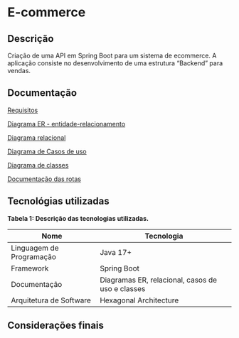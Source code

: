# E-commerce

## Descrição

Criação de uma API em Spring Boot para um sistema de ecommerce. A aplicação consiste no desenvolvimento de uma estrutura “Backend” para vendas.

## Documentação

[Requisitos](https://compasso-my.sharepoint.com/:w:/r/personal/maria_lemos_pb_compasso_com_br/Documents/E-commerce%20-%20Documento%20de%20requisitos.docx?d=w2c4e2e7a401540fda64fa09a5f6545ac&csf=1&web=1&e=bVyVXH)

[Diagrama ER - entidade-relacionamento]()

[Diagrama relacional]()

[Diagrama de Casos de uso]()

[Diagrama de classes]()

[Documentação das rotas]()

## Tecnológias utilizadas

**Tabela 1: Descrição das tecnologias utilizadas.**

|Nome|Tecnologia|
|-|-|
|Linguagem de Programação|Java 17+|
|Framework|Spring Boot|
|Documentação|Diagramas ER, relacional, casos de uso e classes|
|Arquitetura de Software|Hexagonal Architecture|

## Considerações finais
